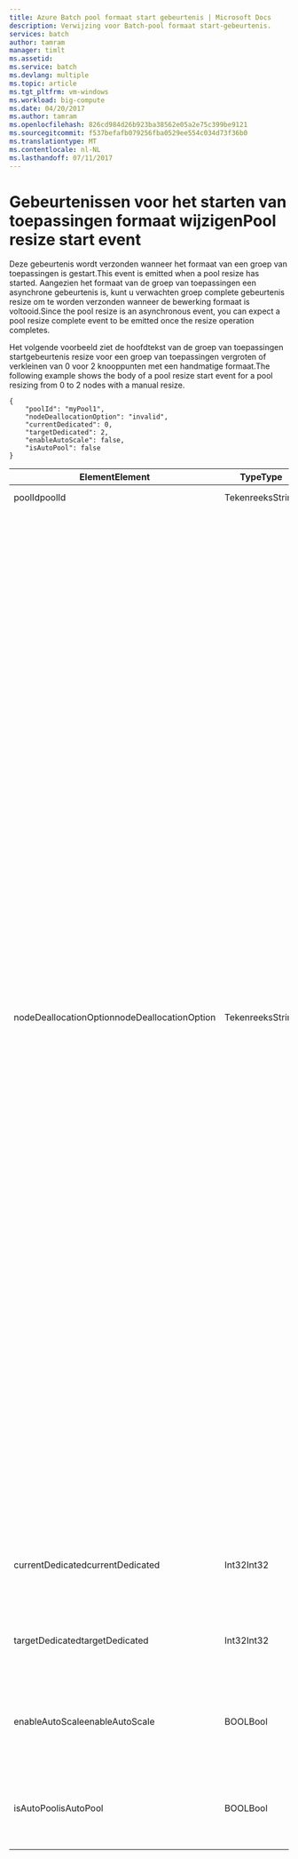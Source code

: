 ```yaml
---
title: Azure Batch pool formaat start gebeurtenis | Microsoft Docs
description: Verwijzing voor Batch-pool formaat start-gebeurtenis.
services: batch
author: tamram
manager: timlt
ms.assetid: 
ms.service: batch
ms.devlang: multiple
ms.topic: article
ms.tgt_pltfrm: vm-windows
ms.workload: big-compute
ms.date: 04/20/2017
ms.author: tamram
ms.openlocfilehash: 826cd984d26b923ba38562e05a2e75c399be9121
ms.sourcegitcommit: f537befafb079256fba0529ee554c034d73f36b0
ms.translationtype: MT
ms.contentlocale: nl-NL
ms.lasthandoff: 07/11/2017
---
```

# <a name="pool-resize-start-event"></a><span data-ttu-id="48786-103">Gebeurtenissen voor het starten van toepassingen formaat wijzigen</span><span class="sxs-lookup"><span data-stu-id="48786-103">Pool resize start event</span></span>

 <span data-ttu-id="48786-104">Deze gebeurtenis wordt verzonden wanneer het formaat van een groep van toepassingen is gestart.</span><span class="sxs-lookup"><span data-stu-id="48786-104">This event is emitted when a pool resize has started.</span></span> <span data-ttu-id="48786-105">Aangezien het formaat van de groep van toepassingen een asynchrone gebeurtenis is, kunt u verwachten groep complete gebeurtenis resize om te worden verzonden wanneer de bewerking formaat is voltooid.</span><span class="sxs-lookup"><span data-stu-id="48786-105">Since the pool resize is an asynchronous event, you can expect a pool resize complete event to be emitted once the resize operation completes.</span></span>

 <span data-ttu-id="48786-106">Het volgende voorbeeld ziet de hoofdtekst van de groep van toepassingen startgebeurtenis resize voor een groep van toepassingen vergroten of verkleinen van 0 voor 2 knooppunten met een handmatige formaat.</span><span class="sxs-lookup"><span data-stu-id="48786-106">The following example shows the body of a pool resize start event for a pool resizing from 0 to 2 nodes with a manual resize.</span></span>

```
{
    "poolId": "myPool1",
    "nodeDeallocationOption": "invalid",
    "currentDedicated": 0,
    "targetDedicated": 2,
    "enableAutoScale": false,
    "isAutoPool": false
}
```

|<span data-ttu-id="48786-107">Element</span><span class="sxs-lookup"><span data-stu-id="48786-107">Element</span></span>|<span data-ttu-id="48786-108">Type</span><span class="sxs-lookup"><span data-stu-id="48786-108">Type</span></span>|<span data-ttu-id="48786-109">Opmerkingen</span><span class="sxs-lookup"><span data-stu-id="48786-109">Notes</span></span>|
|-------------|----------|-----------|
|<span data-ttu-id="48786-110">poolId</span><span class="sxs-lookup"><span data-stu-id="48786-110">poolId</span></span>|<span data-ttu-id="48786-111">Tekenreeks</span><span class="sxs-lookup"><span data-stu-id="48786-111">String</span></span>|<span data-ttu-id="48786-112">De id van de groep.</span><span class="sxs-lookup"><span data-stu-id="48786-112">The id of the pool.</span></span>|
|<span data-ttu-id="48786-113">nodeDeallocationOption</span><span class="sxs-lookup"><span data-stu-id="48786-113">nodeDeallocationOption</span></span>|<span data-ttu-id="48786-114">Tekenreeks</span><span class="sxs-lookup"><span data-stu-id="48786-114">String</span></span>|<span data-ttu-id="48786-115">Geeft aan wanneer knooppunten kunnen worden verwijderd uit de groep als de poolgrootte afneemt.</span><span class="sxs-lookup"><span data-stu-id="48786-115">Specifies when nodes may be removed from the pool, if the pool size is decreasing.</span></span><br /><br /> <span data-ttu-id="48786-116">Mogelijke waarden zijn:</span><span class="sxs-lookup"><span data-stu-id="48786-116">Possible values are:</span></span><br /><br /> <span data-ttu-id="48786-117">**requeue** : Beëindig actieve taken en requeue ze.</span><span class="sxs-lookup"><span data-stu-id="48786-117">**requeue** – Terminate running tasks and requeue them.</span></span> <span data-ttu-id="48786-118">De taken wordt opnieuw uitgevoerd wanneer de taak is ingeschakeld.</span><span class="sxs-lookup"><span data-stu-id="48786-118">The tasks will run again when the job is enabled.</span></span> <span data-ttu-id="48786-119">Knooppunten verwijderen zodra taken zijn beëindigd.</span><span class="sxs-lookup"><span data-stu-id="48786-119">Remove nodes as soon as tasks have been terminated.</span></span><br /><br /> <span data-ttu-id="48786-120">**beëindigen** – actieve taken beëindigen.</span><span class="sxs-lookup"><span data-stu-id="48786-120">**terminate** – Terminate running tasks.</span></span> <span data-ttu-id="48786-121">De taken worden niet opnieuw uitgevoerd.</span><span class="sxs-lookup"><span data-stu-id="48786-121">The tasks will not run again.</span></span> <span data-ttu-id="48786-122">Knooppunten verwijderen zodra taken zijn beëindigd.</span><span class="sxs-lookup"><span data-stu-id="48786-122">Remove nodes as soon as tasks have been terminated.</span></span><br /><br /> <span data-ttu-id="48786-123">**taskcompletion** : toestaan dat actieve taken te voltooien.</span><span class="sxs-lookup"><span data-stu-id="48786-123">**taskcompletion** – Allow currently running tasks to complete.</span></span> <span data-ttu-id="48786-124">Er zijn geen nieuwe taken tijdens het wachten plannen.</span><span class="sxs-lookup"><span data-stu-id="48786-124">Schedule no new tasks while waiting.</span></span> <span data-ttu-id="48786-125">Verwijder de knooppunten wanneer alle taken zijn voltooid.</span><span class="sxs-lookup"><span data-stu-id="48786-125">Remove nodes when all tasks have completed.</span></span><br /><br /> <span data-ttu-id="48786-126">**Retaineddata** -Sta toe dat actieve taken uit om te voltooien en wacht vervolgens tot alle bewaarperioden om te verlopen.</span><span class="sxs-lookup"><span data-stu-id="48786-126">**Retaineddata** - Allow currently running tasks to complete, then wait for all task data retention periods to expire.</span></span> <span data-ttu-id="48786-127">Er zijn geen nieuwe taken tijdens het wachten plannen.</span><span class="sxs-lookup"><span data-stu-id="48786-127">Schedule no new tasks while waiting.</span></span> <span data-ttu-id="48786-128">Verwijder de knooppunten wanneer alle bewaarperioden voor taken zijn verlopen.</span><span class="sxs-lookup"><span data-stu-id="48786-128">Remove nodes when all task retention periods have expired.</span></span><br /><br /> <span data-ttu-id="48786-129">De standaardwaarde is requeue.</span><span class="sxs-lookup"><span data-stu-id="48786-129">The default value is requeue.</span></span><br /><br /> <span data-ttu-id="48786-130">Als de poolgrootte toeneemt, wordt de waarde is ingesteld op **ongeldig**.</span><span class="sxs-lookup"><span data-stu-id="48786-130">If the pool size is increasing then the value is set to **invalid**.</span></span>|
|<span data-ttu-id="48786-131">currentDedicated</span><span class="sxs-lookup"><span data-stu-id="48786-131">currentDedicated</span></span>|<span data-ttu-id="48786-132">Int32</span><span class="sxs-lookup"><span data-stu-id="48786-132">Int32</span></span>|<span data-ttu-id="48786-133">Het aantal rekenknooppunten momenteel toegewezen aan de groep.</span><span class="sxs-lookup"><span data-stu-id="48786-133">The number of compute nodes currently assigned to the pool.</span></span>|
|<span data-ttu-id="48786-134">targetDedicated</span><span class="sxs-lookup"><span data-stu-id="48786-134">targetDedicated</span></span>|<span data-ttu-id="48786-135">Int32</span><span class="sxs-lookup"><span data-stu-id="48786-135">Int32</span></span>|<span data-ttu-id="48786-136">Het aantal rekenknooppunten die zijn aangevraagd voor de groep.</span><span class="sxs-lookup"><span data-stu-id="48786-136">The number of compute nodes that are requested for the pool.</span></span>|
|<span data-ttu-id="48786-137">enableAutoScale</span><span class="sxs-lookup"><span data-stu-id="48786-137">enableAutoScale</span></span>|<span data-ttu-id="48786-138">BOOL</span><span class="sxs-lookup"><span data-stu-id="48786-138">Bool</span></span>|<span data-ttu-id="48786-139">Hiermee geeft u op of de poolgrootte automatisch wordt aangepast gedurende een bepaalde periode.</span><span class="sxs-lookup"><span data-stu-id="48786-139">Specifies whether the pool size automatically adjusts over time.</span></span>|
|<span data-ttu-id="48786-140">isAutoPool</span><span class="sxs-lookup"><span data-stu-id="48786-140">isAutoPool</span></span>|<span data-ttu-id="48786-141">BOOL</span><span class="sxs-lookup"><span data-stu-id="48786-141">Bool</span></span>|<span data-ttu-id="48786-142">Speficies of de groep is gemaakt via een taak AutoPool mechanisme.</span><span class="sxs-lookup"><span data-stu-id="48786-142">Speficies whether the pool was created via a job's AutoPool mechanism.</span></span>|
